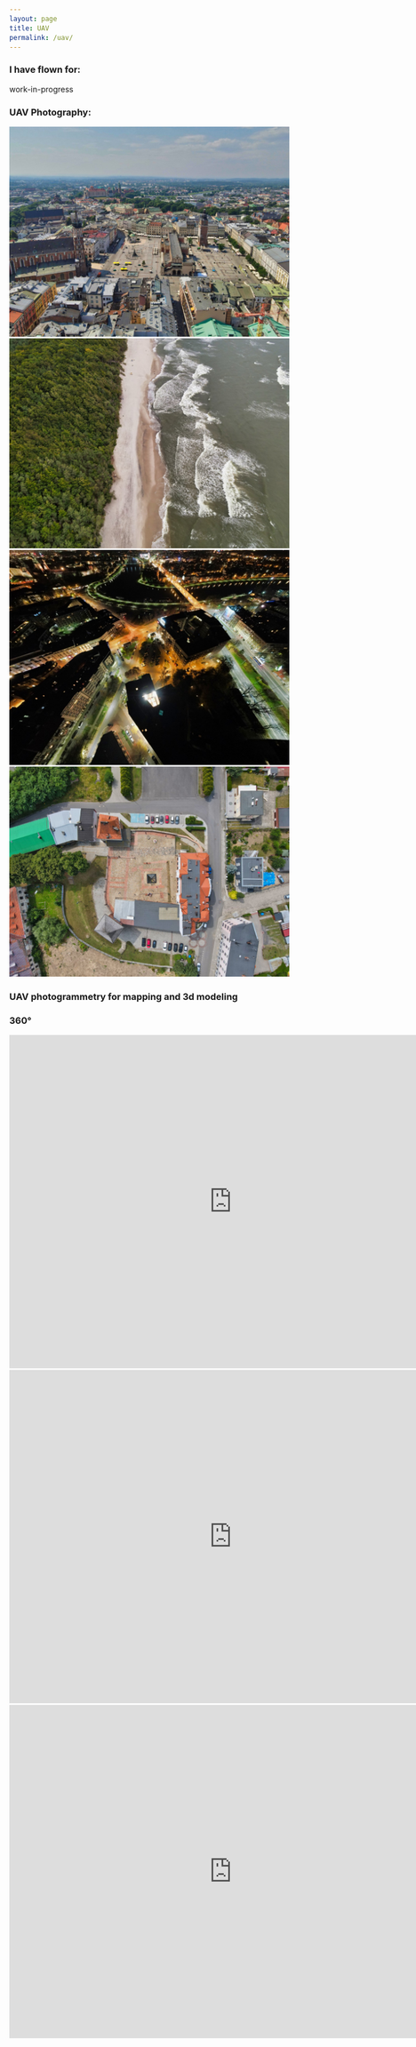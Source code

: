 ```yaml
---
layout: page
title: UAV
permalink: /uav/
---
```

### I have flown for:  
  
work-in-progress  
  
### UAV Photography:  
  
![Photo_1](/images/UAV_4.jpg)  
![Photo_2](/images/UAV_3.JPG)  
![Photo_3](/images/UAV_2.JPG)  
![Photo_4](/images/UAV_1.jpg)  
  
### UAV photogrammetry for mapping and 3d modeling  

<work-in-progress>

### 360°  
  
<iframe src="https://www.google.com/maps/embed?pb=!4v1655559604321!6m8!1m7!1sCAoSLEFGMVFpcFBpMU1LMjVOUTFoQXlOWDB1cE5EWEN0S0lJQzJ4YnFfd05ydnE0!2m2!1d50.0564117!2d19.928648!3f0!4f0!5f0.7820865974627469" width="800" height="600" style="border:0;" allowfullscreen="" loading="lazy" referrerpolicy="no-referrer-when-downgrade"></iframe>  
  
<iframe src="https://www.google.com/maps/embed?pb=!4v1655559531326!6m8!1m7!1sCAoSLEFGMVFpcFBUM2xuWkRQcjh4QlpRazZNdWhBUG5RSVhZVi04ZDRGRDdwNFpq!2m2!1d49.782855999999995!2d20.051136!3f0!4f0!5f0.7820865974627469" width="800" height="600" style="border:0;" allowfullscreen="" loading="lazy" referrerpolicy="no-referrer-when-downgrade"></iframe>
  
<iframe src="https://www.google.com/maps/embed?pb=!4v1655559571706!6m8!1m7!1sCAoSLEFGMVFpcE80VFdEODE3NkJ2LXlJbjhlOU1aTzFxSzZ5QXQtT3JORFdHT1Jx!2m2!1d50.0618439!2d19.9186859!3f0!4f0!5f0.7820865974627469" width="800" height="600" style="border:0;" allowfullscreen="" loading="lazy" referrerpolicy="no-referrer-when-downgrade"></iframe>